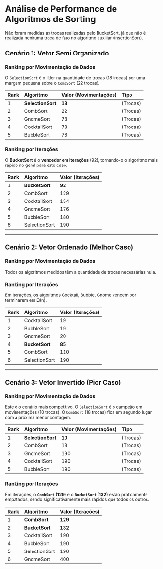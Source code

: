 # Análise de Performance de Algoritmos de Sorting
Não foram medidas as trocas realizadas pelo BucketSort, já que não é realizada nenhuma troca de fato no algoritmo auxiliar (InsertionSort).

## Cenário 1: Vetor Semi Organizado

### Ranking por Movimentação de Dados
O `SelectionSort` é o líder na quantidade de trocas (18 trocas) por uma margem pequena sobre o `CombSort` (22 trocas). 

| Rank | Algoritmo | Valor (Movimentações) | Tipo |
| :--- | :--- | :--- | :--- |
| 1 | **SelectionSort** | **18** | (Trocas) |
| 2 | CombSort | 22 | (Trocas) |
| 3 | GnomeSort | 78 | (Trocas) |
| 4 | CocktailSort | 78 | (Trocas) |
| 5 | BubbleSort | 78 | (Trocas) |

### Ranking por Iterações
O **BucketSort** é o **vencedor em iterações** (92), tornando-o o algoritmo mais rápido no geral para este caso.

| Rank | Algoritmo | Valor (Iterações) |
| :--- | :--- | :--- |
| 1 | **BucketSort** | **92** |
| 2 | CombSort | 129 |
| 3 | CocktailSort | 154 |
| 4 | GnomeSort | 176 |
| 5 | BubbleSort | 180 |
| 6 | SelectionSort | 190 |

---

## Cenário 2: Vetor Ordenado (Melhor Caso)

### Ranking por Movimentação de Dados
Todos os algoritmos medidos têm a quantidade de trocas necessárias nula.

### Ranking por Iterações
Em iterações, os algoritmos Cocktail, Bubble, Gnome vencem por terminarem em Ω(n).

| Rank | Algoritmo | Valor (Iterações) |
| :--- | :--- | :--- |
| 1 | CocktailSort | 19 |
| 2 | BubbleSort | 19 |
| 3 | GnomeSort | 20 |
| 4 | **BucketSort** | **85** |
| 5 | CombSort | 110 |
| 6 | SelectionSort | 190 |

---

## Cenário 3: Vetor Invertido (Pior Caso)

### Ranking por Movimentação de Dados
Este é o cenário mais competitivo. O `SelectionSort` é o campeão em movimentações (10 trocas). O `CombSort` (18 trocas) fica em segundo lugar com a próxima menor contagem.

| Rank | Algoritmo | Valor (Movimentações) | Tipo |
| :--- | :--- | :--- | :--- |
| 1 | **SelectionSort** | **10** | (Trocas) |
| 2 | CombSort | 18 | (Trocas) |
| 3 | GnomeSort | 190 | (Trocas) |
| 4 | CocktailSort | 190 | (Trocas) |
| 5 | BubbleSort | 190 | (Trocas) |

### Ranking por Iterações 
Em iterações, o **`CombSort` (129)** e o **`BucketSort` (132)** estão praticamente empatados, sendo significativamente mais rápidos que todos os outros.

| Rank | Algoritmo | Valor (Iterações) |
| :--- | :--- | :--- |
| 1 | **CombSort** | **129** |
| 2 | **BucketSort** | **132** |
| 3 | CocktailSort | 190 |
| 4 | BubbleSort | 190 |
| 5 | SelectionSort | 190 |
| 6 | GnomeSort | 400 |
